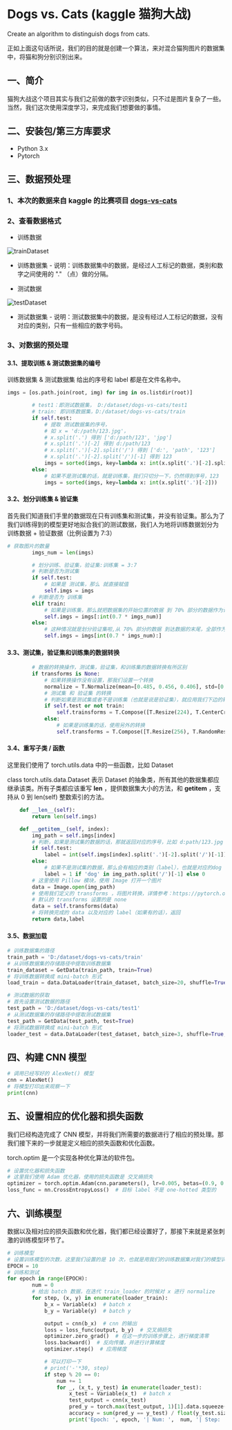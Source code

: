 # Dogs vs. Cats (kaggle 猫狗大战)

Create an algorithm to distinguish dogs from cats.

正如上面这句话所说，我们的目的就是创建一个算法，来对混合猫狗图片的数据集中，将猫和狗分别识别出来。

## 一、简介

猫狗大战这个项目其实与我们之前做的数字识别类似，只不过是图片复杂了一些。当然，我们这次使用深度学习，来完成我们想要做的事情。

## 二、安装包/第三方库要求

 - Python 3.x
 - Pytorch

## 三、数据预处理

### 1、本次的数据来自 kaggle 的比赛项目 [dogs-vs-cats](https://www.kaggle.com/c/dogs-vs-cats)

### 2、查看数据格式

 - 训练数据

![trainDataset](../../../img/competitions/playground/train.png)

 - 训练数据集 - 说明：训练数据集中的数据，是经过人工标记的数据，类别和数字之间使用的 "." （点）做的分隔。

 - 测试数据

![testDataset](../../../img/competitions/playground/test.png)

 - 测试数据集 - 说明：测试数据集中的数据，是没有经过人工标记的数据，没有对应的类别，只有一些相应的数字号码。

### 3、对数据的预处理

#### 3.1、提取训练 & 测试数据集的编号

训练数据集 & 测试数据集 给出的序号和 label 都是在文件名称中。

```python
imgs = [os.path.join(root, img) for img in os.listdir(root)]

        # test1：即测试数据集， D:/dataset/dogs-vs-cats/test1
        # train: 即训练数据集，D:/dataset/dogs-vs-cats/train
        if self.test:
            # 提取 测试数据集的序号，
            # 如 x = 'd:/path/123.jpg'，
            # x.split('.') 得到 ['d:/path/123', 'jpg'] 
            # x.split('.')[-2] 得到 d:/path/123
            # x.split('.')[-2].split('/') 得到 ['d:', 'path', '123']
            # x.split('.')[-2].split('/')[-1] 得到 123
            imgs = sorted(imgs, key=lambda x: int(x.split('.')[-2].split('/')[-1]))
        else:
            # 如果不是测试集的话，就是训练集，我们只切分一下，仍然得到序号，123
            imgs = sorted(imgs, key=lambda x: int(x.split('.')[-2]))
```

#### 3.2、划分训练集 & 验证集

首先我们知道我们手里的数据现在只有训练集和测试集，并没有验证集。那么为了我们训练得到的模型更好地拟合我们的测试数据，我们人为地将训练数据划分为 训练数据 + 验证数据（比例设置为 7:3）

```python
# 获取图片的数量
        imgs_num = len(imgs)

        # 划分训练、验证集，验证集:训练集 = 3:7
        # 判断是否为测试集
        if self.test:
            # 如果是 测试集，那么 就直接赋值
            self.imgs = imgs
        # 判断是否为 训练集
        elif train:
            # 如果是训练集，那么就把数据集的开始位置的数据 到 70% 部分的数据作为训练集
            self.imgs = imgs[:int(0.7 * imgs_num)]
        else:
            # 这种情况就是划分验证集啦,从 70% 部分的数据 到达数据的末尾，全部作为验证集
            self.imgs = imgs[int(0.7 * imgs_num):]
```

#### 3.3、测试集，验证集和训练集的数据转换

```python
        # 数据的转换操作，测试集，验证集，和训练集的数据转换有所区别
        if transforms is None:
            # 如果转换操作没有设置，那我们设置一个转换 
            normalize = T.Normalize(mean=[0.485, 0.456, 0.406], std=[0.229, 0.224, 0.225])
            # 测试集 和 验证集 的转换
            # 判断如果是测试集或者不是训练集（也就是说是验证集），就应用我们下边的转换
            if self.test or not train:
                self.trainsforms = T.Compose([T.Resize(224), T.CenterCrop(224), T.ToTensor(), normalize])
            else:
                # 如果是训练集的话，使用另外的转换
                self.transforms = T.Compose([T.Resize(256), T.RandomResizedCrop(224), T.RandomHorizontalFlip(), T.ToTensor(), normalize])
```

#### 3.4、重写子类 / 函数

这里我们使用了 torch.utils.data 中的一些函数，比如 Dataset

class torch.utils.data.Dataset 表示 Dataset 的抽象类，所有其他的数据集都应继承该类。所有子类都应该重写 __len__ ，提供数据集大小的方法，和 __getitem__ ，支持从 0 到 len(self) 整数索引的方法。

```python
    def __len__(self):
        return len(self.imgs)

    def __getitem__(self, index):
        img_path = self.imgs[index]
        # 判断，如果是测试集的数据的话，那就返回对应的序号，比如 d:path/123.jpg 返回 123
        if self.test:
            label = int(self.imgs[index].split('.')[-2].split('/')[-1])
        else:
            # 如果不是测试集的数据，那么会有相应的类别（label），也就是对应的dog 和 cat，dog 为 1，cat 为0
            label = 1 if 'dog' in img_path.split('/')[-1] else 0
        # 这里使用 Pillow 模块，使用 Image 打开一个图片
        data = Image.open(img_path)
        # 使用我们定义的 transforms ，将图片转换，详情参考：https://pytorch.org/docs/stable/torchvision/transforms.html#transforms-on-pil-image
        # 默认的 transforms 设置的是 none
        data = self.transforms(data)
        # 将转换完成的 data 以及对应的 label（如果有的话），返回
        return data,label
```

#### 3.5、数据加载

```python
# 训练数据集的路径
train_path = 'D:/dataset/dogs-vs-cats/train'
# 从训练数据集的存储路径中提取训练数据集
train_dataset = GetData(train_path, train=True)
# 将训练数据转换成 mini-batch 形式
load_train = data.DataLoader(train_dataset, batch_size=20, shuffle=True, num_workers=1)

# 测试数据的获取
# 首先设置测试数据的路径
test_path = 'D:/dataset/dogs-vs-cats/test1'
# 从测试数据集的存储路径中提取测试数据集
test_path = GetData(test_path, test=True)
# 将测试数据转换成 mini-batch 形式
loader_test = data.DataLoader(test_dataset, batch_size=3, shuffle=True, num_workers=1)
```

## 四、构建 CNN 模型

```python
# 调用已经写好的 AlexNet() 模型
cnn = AlexNet()
# 将模型打印出来观察一下
print(cnn)
```

## 五、设置相应的优化器和损失函数

我们已经构造完成了 CNN 模型，并将我们所需要的数据进行了相应的预处理。那我们接下来的一步就是定义相应的损失函数和优化函数。

torch.optim 是一个实现各种优化算法的软件包。

```python
# 设置优化器和损失函数
# 这里我们使用 Adam 优化器，使用的损失函数是 交叉熵损失
optimizer = torch.optim.Adam(cnn.parameters(), lr=0.005, betas=(0.9, 0.99))  # 优化所有的 cnn 参数
loss_func = nn.CrossEntropyLoss()  # 目标 label 不是 one-hotted 类型的
```

## 六、训练模型

数据以及相对应的损失函数和优化器，我们都已经设置好了，那接下来就是紧张刺激的训练模型环节了。

```python
# 训练模型
# 设置训练模型的次数，这里我们设置的是 10 次，也就是用我们的训练数据集对我们的模型训练 10 次，为了节省时间，我们可以只训练 1 次
EPOCH = 10
# 训练和测试
for epoch in range(EPOCH):
        num = 0
        # 给出 batch 数据，在迭代 train_loader 的时候对 x 进行 normalize
        for step, (x, y) in enumerate(loader_train):
            b_x = Variable(x)  # batch x
            b_y = Variable(y)  # batch y

            output = cnn(b_x)  # cnn 的输出
            loss = loss_func(output, b_y)  # 交叉熵损失
            optimizer.zero_grad()  # 在这一步的训练步骤上，进行梯度清零
            loss.backward()  # 反向传播，并进行计算梯度
            optimizer.step()  # 应用梯度

            # 可以打印一下
            # print('-'*30, step)
            if step % 20 == 0:
                num += 1
                for _, (x_t, y_test) in enumerate(loader_test):
                    x_test = Variable(x_t)  # batch x
                    test_output = cnn(x_test)
                    pred_y = torch.max(test_output, 1)[1].data.squeeze()
                    accuracy = sum(pred_y == y_test) / float(y_test.size(0))
                    print('Epoch: ', epoch, '| Num: ',  num, '| Step: ',  step, '| train loss: %.4f' % loss.data[0], '| test accuracy: %.4f' % accuracy)
```